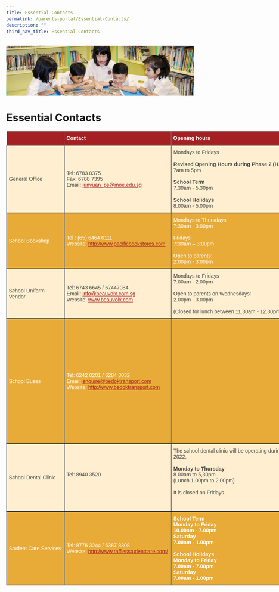 ```yaml
---
title: Essential Contacts
permalink: /parents-portal/Essential-Contacts/
description: ""
third_nav_title: Essential Contacts
---
```

![](/images/banner.gif)

Essential Contacts
==================

<style type="text/css">
.tg  {border-collapse:collapse;border-spacing:0;}
.tg td{border-color:black;border-style:solid;border-width:1px;font-family:Arial, sans-serif;font-size:14px;
  overflow:hidden;padding:10px 5px;word-break:normal;}
.tg th{border-color:black;border-style:solid;border-width:1px;font-family:Arial, sans-serif;font-size:14px;
  font-weight:normal;overflow:hidden;padding:10px 5px;word-break:normal;}
.tg .tg-gxat{background-color:#a52023;border-color:inherit;font-weight:bold;text-align:left;vertical-align:top}
.tg .tg-tw6x{background-color:#A52023;border-color:inherit;color:#FFF;font-weight:bold;text-align:left;vertical-align:middle}
.tg .tg-b6rr{background-color:#E8AB38;border-color:inherit;color:#A52023;text-align:left;text-decoration:underline;
  vertical-align:top}
.tg .tg-xiiv{background-color:#A52023;border-color:inherit;color:#FFF;font-weight:bold;text-align:left;vertical-align:top}
.tg .tg-r6xn{background-color:#FFEECF;border-color:inherit;color:#454545;text-align:left;vertical-align:middle}
.tg .tg-nqk2{background-color:#E8AB38;border-color:inherit;color:#FFF;text-align:left;vertical-align:middle}
.tg .tg-mycu{background-color:#E8AB38;border-color:inherit;color:#FFF;text-align:left;vertical-align:top}
.tg .tg-q0tg{background-color:#E8AB38;border-color:inherit;color:#FFF;text-align:center;vertical-align:middle}
.tg .tg-6e4t{background-color:#FFEECF;border-color:inherit;color:#454545;text-align:center;vertical-align:middle}
.tg .tg-9klb{background-color:#E8AB38;border-color:inherit;color:#FFF;font-weight:bold;text-align:left;vertical-align:top}
.tg .tg-q1bw{background-color:#E8AB38;border-color:inherit;color:#FFF;text-align:center;vertical-align:top}
</style>
<table style="undefined;table-layout: fixed; width: 2308px" class="tg">
<colgroup>
<col style="width: 155px">
<col style="width: 287px">
<col style="width: 726px">
<col style="width: 261px">
<col style="width: 879px">
</colgroup>
<thead>
  <tr>
    <th class="tg-xiiv"></th>
    <th class="tg-tw6x"><span style="font-weight:700;font-style:normal">Contact</span></th>
    <th class="tg-tw6x"><span style="font-weight:700;font-style:normal">Opening hours</span></th>
    <th class="tg-tw6x"><span style="font-weight:bold;color:#FFF;background-color:#A52023">Address</span></th>
    <th class="tg-gxat"><span style="color:#FFF">Other information</span></th>
  </tr>
</thead>
<tbody>
  <tr>
    <td class="tg-r6xn"><span style="color:#454545;background-color:#FFEECF">General Office</span></td>
    <td class="tg-r6xn"><span style="color:#454545;background-color:#FFEECF">Tel: 6783 0375</span><br><span style="color:#454545;background-color:#FFEECF">Fax: 6788 7395</span><br><span style="color:#454545;background-color:#FFEECF">Email: </span><a href="mailto:junyuan_ps@moe.edu.sg"><span style="text-decoration:underline;color:#A52023">junyuan_ps@moe.edu.sg</span></a></td>
    <td class="tg-r6xn"><span style="color:#454545;background-color:#FFEECF">Mondays to Fridays</span><br><br><span style="font-weight:bold">Revised Opening Hours during Phase 2 (HA)</span><br><span style="color:#454545;background-color:#FFEECF">7am to 5pm</span><br><br><span style="font-weight:bold">School Term</span><br><span style="color:#454545;background-color:#FFEECF">7.30am - 5.30pm</span><br><br><span style="font-weight:bold">School Holidays</span><br><span style="color:#454545;background-color:#FFEECF">8.00am - 5.00pm</span><br></td>
    <td class="tg-r6xn"><span style="color:#454545;background-color:#FFEECF">2 Tampines Street 91 Singapore 528906</span><br></td>
    <td class="tg-r6xn"><span style="color:#454545;background-color:#FFEECF">Closed on Sat, Sun and Public Holidays</span><br></td>
  </tr>
  <tr>
    <td class="tg-nqk2"><span style="color:#FFF;background-color:#E8AB38">School Bookshop</span></td>
    <td class="tg-nqk2"><span style="color:#FFF;background-color:#E8AB38">Tel : (65) 6464 0111</span><br><span style="color:#FFF;background-color:#E8AB38">Website: </span><a href="http://www.pacificbookstores.com/"><span style="text-decoration:underline;color:#A52023">http://www.pacificbookstores.com</span></a><br></td>
    <td class="tg-nqk2"><span style="color:#FFF;background-color:#E8AB38">Mondays to Thursdays</span><br><span style="color:#FFF;background-color:#E8AB38">7:30am - 3:00pm</span><br><br><span style="color:#FFF;background-color:#E8AB38">Fridays</span><br><span style="color:#FFF;background-color:#E8AB38">7:30am – 3:00pm</span><br><br><span style="color:#FFF;background-color:#E8AB38">Open to parents:</span><br><span style="color:#FFF;background-color:#E8AB38">2:00pm - 3:00pm</span><br></td>
    <td class="tg-nqk2"><span style="color:#FFF;background-color:#E8AB38">Pacific Bookstores Pte Ltd</span><br><span style="color:#FFF;background-color:#E8AB38">14 Arumugam Road #08-01</span><br><span style="color:#FFF;background-color:#E8AB38">LTC Building C Singapore 409959</span><br></td>
    <td class="tg-mycu"><span style="color:#FFF;background-color:#E8AB38">The bookshop is located on Level 1 near the canteen. You can purchase books, stationery, uniform, PE Attire and name tags from the school bookshop.</span><br><br><br></td>
  </tr>
  <tr>
    <td class="tg-r6xn"><span style="color:#454545;background-color:#FFEECF">School Uniform Vendor</span></td>
    <td class="tg-r6xn"><span style="color:#454545;background-color:#FFEECF">Tel: 6743 6645 / 67447084</span><br><span style="color:#454545;background-color:#FFEECF">Email: </span><a href="mailto:info@beauvoix.com.sg"><span style="text-decoration:underline;color:#A52023">info@beauvoix.com.sg</span></a><br><span style="color:#454545;background-color:#FFEECF">Website: </span><a href="http://www.beauvoix.com/"><span style="text-decoration:underline;color:#A52023">www.beauvoix.com</span></a></td>
    <td class="tg-r6xn"><span style="color:#454545;background-color:#FFEECF">Mondays to Fridays</span><br><span style="color:#454545;background-color:#FFEECF">7.00am - 2.00pm</span><br><br><span style="color:#454545;background-color:#FFEECF">Open to parents on Wednesdays:</span><br><span style="color:#454545;background-color:#FFEECF">2.00pm - 3.00pm</span><br><br><span style="color:#454545;background-color:#FFEECF">(Closed for lunch between 11.30am - 12.30pm)</span></td>
    <td class="tg-r6xn"><span style="color:#454545;background-color:#FFEECF">2 Sims Close</span><br><span style="color:#454545;background-color:#FFEECF">Gemini @Sims #03-08</span><br><span style="color:#454545;background-color:#FFEECF">Singapore 387298</span></td>
    <td class="tg-r6xn"><span style="color:#454545;background-color:#FFEECF">Alternatively, you may make your purchase online through Beau Voix's website or at their office in Sims Close.</span><br><br><span style="color:#454545;background-color:#FFEECF">Do Note: Beau Voix Uniform will charge a flat fee of $5.00 for all home delivery, regardless of the total purchase for all purchases done via their website.</span></td>
  </tr>
  <tr>
    <td class="tg-nqk2"><span style="color:#FFF;background-color:#E8AB38">School Buses</span></td>
    <td class="tg-nqk2"><span style="color:#FFF;background-color:#E8AB38">Tel: 6242 0201 / 6284 3032</span><br><span style="color:#FFF;background-color:#E8AB38">Email: </span><a href="mailto:enquire@bedoktransport.com"><span style="text-decoration:underline;color:#A52023">enquire@bedoktransport.com</span></a><br><span style="color:#FFF;background-color:#E8AB38">Website: </span><a href="http://www.bedoktransport.com/"><span style="text-decoration:underline;color:#A52023">http://www.bedoktransport.com</span></a></td>
    <td class="tg-q0tg"><span style="color:#FFF;background-color:#E8AB38">-</span></td>
    <td class="tg-nqk2"><span style="color:#FFF;background-color:#E8AB38">Bedok Transport</span><br><span style="color:#FFF;background-color:#E8AB38">Pte Ltd</span><br><span style="color:#FFF;background-color:#E8AB38">32 Defu Lane</span><br><span style="color:#FFF;background-color:#E8AB38">Singapore 539272</span></td>
    <td class="tg-b6rr"><a href="https://junyuanpri-moe-edu-sg-admin.cwp.sg/qql/slot/u1194/School%20Bus%20Services%202017-2019_Request%20Form%20REVISED.pdf"><span style="text-decoration:underline;color:#A52023">Letter to Parents_School Bus Services _Request Form</span></a><span style="color:#FFF;background-color:#E8AB38"> (Click to download)</span><br><br><a href="https://junyuanpri-moe-edu-sg-admin.cwp.sg/qql/slot/u1194/Letter%20to%20Parents_School%20Bus%20Services%202017_FINAL%20(1).pdf"><span style="text-decoration:underline;color:#A52023">Letter to Parents_School Bus Services</span></a><span style="color:#FFF;background-color:#E8AB38"> (Click to download)</span><br><br><span style="text-decoration:none;color:#A52023">Details of School Bus Fares<br>  
			Daily School Bus Services based on Not to Exceed Price (i.e. for sending students from home to school and vice versa)<br>
            <style type="text/css">
    .tg  {border-collapse:collapse;border-spacing:0;}
    .tg td{border-color:black;border-style:solid;border-width:2px;font-family:Arial, sans-serif;font-size:14px;
      overflow:hidden;padding:10px 5px;word-break:normal;}
    .tg th{border-color:black;border-style:solid;border-width:1px;font-family:Arial, sans-serif;font-size:14px;
      font-weight:normal;overflow:hidden;padding:10px 5px;word-break:normal;}
    .tg .tg-9wq8{border-color:inherit;text-align:center;vertical-align:middle}
    .tg .tg-c3ow{border-color:inherit;text-align:center;vertical-align:top}
    </style>
    <table class="tg-r6xn" style="background-color:#FFFFFF">
    <thead>
      <tr>
        <th class="tg-9wq8" rowspan="2">Distance</th>
        <th class="tg-c3ow" colspan="2">Up to 15 Seater</th>
        <th class="tg-c3ow" colspan="2">&gt;15-30 Seater</th>
        <th class="tg-c3ow" colspan="2">&gt;30 Seater</th>
      </tr>
      <tr>
        <th class="tg-c3ow">1 way</th>
        <th class="tg-c3ow">2 way</th>
        <th class="tg-c3ow">1 way</th>
        <th class="tg-c3ow">2 way</th>
        <th class="tg-c3ow">1 way</th>
        <th class="tg-c3ow">2 way</th>
      </tr>
    </thead>
    <tbody>
      <tr>
        <td class="tg-c3ow">Up to 2km</td>
        <td class="tg-c3ow">$170/-</td>
        <td class="tg-c3ow">$180/-</td>
        <td class="tg-c3ow">$150/-</td>
        <td class="tg-c3ow">$160/-</td>
        <td class="tg-c3ow">$140/-</td>
        <td class="tg-c3ow">$150/-</td>
      </tr>
      <tr>
        <td class="tg-c3ow">&gt;2 - 4km</td>
        <td class="tg-c3ow">$210/-</td>
        <td class="tg-c3ow">$220/-</td>
        <td class="tg-c3ow">$210/-</td>
        <td class="tg-c3ow">$220/-</td>
        <td class="tg-c3ow">$200/-</td>
        <td class="tg-c3ow">$210/-</td>
      </tr>
      <tr>
        <td class="tg-c3ow">&gt;4 - 6km</td>
        <td class="tg-c3ow">$220/-</td>
        <td class="tg-c3ow">$230/-</td>
        <td class="tg-c3ow">$220/-</td>
        <td class="tg-c3ow">$230/-</td>
        <td class="tg-c3ow">$210/-</td>
        <td class="tg-c3ow">$220/-</td>
      </tr>
    </tbody>
    </table>
		</span></td>
  </tr>
  <tr>
    <td class="tg-r6xn"><span style="color:#454545;background-color:#FFEECF">School Dental Clinic</span></td>
    <td class="tg-r6xn"><span style="color:#454545;background-color:#FFEECF">Tel: 8940 3520</span><br><br></td>
    <td class="tg-r6xn"><span style="color:#454545;background-color:#FFEECF">The school dental clinic will be operating during the 1st and 3rd week of every month with effect from 27 June 2022.</span><br><br><span style="font-weight:bold">Monday to Thursday</span><br><span style="color:#454545;background-color:#FFEECF">8.00am to 5,30pm</span><br><span style="color:#454545;background-color:#FFEECF">(Lunch 1.00pm to 2.00pm)</span><br><br><span style="color:#454545;background-color:#FFEECF">It is closed on Fridays.</span><br><br><br></td>
    <td class="tg-6e4t"><span style="color:#454545;background-color:#FFEECF">-</span></td>
    <td class="tg-r6xn"><span style="color:#454545;background-color:#FFEECF">The School Dental Clinic is located on Level 1 across from the General Office.</span><br><br><span style="color:#454545;background-color:#FFEECF">For urgent cases during during clinic closure, please call School Dental Centre (HPB) at 6435 3782 for assistance.</span><br></td>
  </tr>
  <tr>
    <td class="tg-nqk2"><span style="color:#FFF;background-color:#E8AB38">Student Care Services</span></td>
    <td class="tg-nqk2"><span style="color:#FFF;background-color:#E8AB38">Tel: 8776 3244 / 6387 8308</span><br><span style="color:#FFF;background-color:#E8AB38">Website: </span><a href="http://www.rafflesstudentcare.com/"><span style="text-decoration:underline;color:#A52023">http://www.rafflesstudentcare.com/</span></a><span style="color:#FFF;background-color:#E8AB38"> </span></td>
    <td class="tg-9klb">School Term<br><span style="color:#FFF;background-color:#E8AB38">Monday to</span> <span style="color:#FFF;background-color:#E8AB38">Friday</span><br><span style="color:#FFF;background-color:#E8AB38">10.00am - 7.00pm</span><br><span style="color:#FFF;background-color:#E8AB38">Saturday</span><br><span style="color:#FFF;background-color:#E8AB38">7.00am - 1.00pm</span><br><br>School Holidays<br><span style="color:#FFF;background-color:#E8AB38">Monday to Friday</span><br><span style="color:#FFF;background-color:#E8AB38">7.00am - 7.00pm</span><br><span style="color:#FFF;background-color:#E8AB38">Saturday</span><br><span style="color:#FFF;background-color:#E8AB38">7.00am - 1.00pm</span></td>
    <td class="tg-nqk2"><span style="color:#FFF;background-color:#E8AB38">Raffles Student Care Centre LLP</span><br><span style="color:#FFF;background-color:#E8AB38">570</span><br><span style="color:#FFF;background-color:#E8AB38">Hougang Street 51</span><br><span style="color:#FFF;background-color:#E8AB38">#01-105</span><br><span style="color:#FFF;background-color:#E8AB38">Singapore 530570 </span></td>
    <td class="tg-q1bw"></td>
  </tr>
</tbody>
</table>